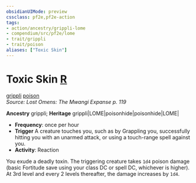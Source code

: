 ```yaml
---
obsidianUIMode: preview
cssclass: pf2e,pf2e-action
tags:
- action/ancestry/grippli-lome
- compendium/src/pf2e/lome
- trait/grippli
- trait/poison
aliases: ["Toxic Skin"]
---
```

# Toxic Skin [R](rules/core-rulebook/chapter-9-playing-the-game.md#Actions "Reaction")
[grippli](rules/traits/grippli-b2.md "Grippli Ancestry & Heritage Trait")  [poison](rules/traits/poison.md "Poison Effect Trait")  
*Source: Lost Omens: The Mwangi Expanse p. 119*  

**Ancestry** grippli; **Heritage** grippli|LOME|poisonhide|poisonhide|LOME|
- **Frequency**: once per hour
- **Trigger** A creature touches you, such as by Grappling you, successfully hitting you with an unarmed attack, or using a touch-range spell against you.
- **Activity**: Reaction

You exude a deadly toxin. The triggering creature takes `1d4` poison damage (basic Fortitude save using your class DC or spell DC, whichever is higher). At 3rd level and every 2 levels thereafter, the damage increases by `1d4`.